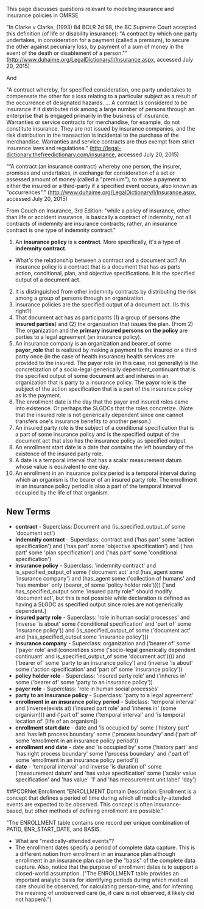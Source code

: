 This page discusses questions relevant to modeling insurance and insurance policies in OMRSE

"In Clarke v Clarke, (1993) 84 BCLR 2d 98, the BC Supreme Court accepted this definition (of life or disability insurance):
"A contract by which one party undertakes, in consideration for a payment (called a premium), to secure the other against pecuniary loss, by payment of a sum of money in the event of the death or disablement of a person.""(http://www.duhaime.org/LegalDictionary/I/Insurance.aspx, accessed July 20, 2015)

And 

"A contract whereby, for specified consideration, one party undertakes to compensate the other for a loss relating to a particular subject as a result of the occurrence of designated hazards. … A contract is considered to be insurance if it distributes risk among a large number of persons through an enterprise that is engaged primarily in the business of insurance. Warranties or service contracts for merchandise, for example, do not constitute insurance. They are not issued by insurance companies, and the risk distribution in the transaction is incidental to the purchase of the merchandise. Warranties and service contracts are thus exempt from strict insurance laws and regulations.” (http://legal-dictionary.thefreedictionary.com/insurance, accessed July 20, 2015)

"“A contract (an insurance contract) whereby one person, the insurer, promises and undertakes, in exchange for consideration of a set or assessed amount of money (called a "premium"), to make a payment to either the insured or a third-party if a specified event occurs, also known as "occurrences"." (http://www.duhaime.org/LegalDictionary/I/Insurance.aspx, accessed July 20, 2015)

From Couch on Insurance, 3rd Edition: "while a policy of insurance, other than life or accident insurance, is basically a contract of indemnity, not all contracts of indemnity are insurance contracts; rather, an insurance contract is one type of indemnity contract.”

1. An **insurance policy** is a **contract**.  More specifically, it's a type of **indemnity contract**.
* What's the relationship between a contract and a document act?  An insurance policy is a contract that is a document that has as parts action, conditional, plan, and objective specifications.  It is the specified output of a document act.
2. It is distinguished from other indemnity contracts by distributing the risk among a group of persons through an organization.
3. insurance policies are the specified output of a document act. (Is this right?)
4. That document act has as participants (1) a group of persons (the **insured parties**) and (2) the organization that issues the plan. (From 2) The organization and the **primary insured persons on the policy** are parties to a legal agreement (an insurance policy).  
5.  An insurance company is an organization and bearer_of some **payor_role** that is realized by making a payment to the insured or a third party once (in the case of health insurance) health services are provided to the insured.  The payor role (in this case, not generally) is the concretization of a socio-legal generically dependent_continuant that is the specified output of some document act and inheres in an organization that is party to a insurance policy.  The payor role is the subject of the action specification that is a part of the insurance policy as is the payment.
6. The enrollment date is the day that the payor and insured roles came into existence.  Or perhaps the SLGDCs that the roles concretize. (Note that the insured role is not generically dependent since one cannot transfers one's insurance benefits to another person.)
7. An insured party role is the subject of a conditional specification that is a part of some insurance policy and is the specified output of the document act that also has the insurance policy as specified output.
8. An enrollment start date is a date that contains the left boundary of the existence of the insured party role. 
9. A date is a temporal interval that has a scalar measurement datum whose value is equivalent to one day.
10. An enrollment in an insurance policy period is a temporal interval during which an organism is the bearer of an insured party role.  The enrollment in an insurance policy period is also a part of the temporal interval occupied by the life of that organism.

## New Terms 
* **contract** - Superclass: Document and (is_specified_output_of some 'document act')
* **indemnity contract** - Superclass: contract and ('has part' some 'action specification') and ('has part' some 'objective specification') and ('has part' some 'plan specification') and ('has part' some 'conditional specification')
* **insurance policy** - Superclass: 'indemnity contract' and is_specified_output_of some ('document act' and (has_agent some 'insurance company') and (has_agent some ('collection of humans' and 'has member' only (bearer_of some 'policy holder role')))) 
['and has_specified_output some 'insured party role'' should modify 'document act', but this is not possible while declaration is defined as having a SLGDC as specified output since roles are not generically dependent.]
* **insured party role** - Superclass: 'role in human social processes' and (inverse 'is about' some ('conditional specification' and 'part of' some 'insurance policy')) and (is_specified_output_of some ('document act' and (has_specified_output some 'insurance policy')))
* **insurance company** - Superclass: organization and
('bearer of' some ('payer role' and (concretizes some ('socio-legal generically dependent continuant' and is_specified_output_of some 'document act')))) and ('bearer of' some 'party to an insurance policy') 
and (inverse 'is about' some ('action specification' and 'part of' some 'insurance policy'))
* **policy holder role** - Superclass: 'insured party role' and ('inheres in' some ('bearer of' some 'party to an insurance policy'))
* **payer role** - Superclass: 'role in human social processes' 
* **party to an insurance policy** - Superclass: 'party to a legal agreement' 
* **enrollment in an insurance policy period** - Subclass: 'temporal interval' and (inverse(exists at) ('insured part role' and 'inheres in' (some organism))) and ('part of' some ('temporal interval' and 'is temporal location of' [life of an organism]) 
* **enrollment start date** - date and 'is occupied by' some ('history part' and 'has left process boundary' some ('process boundary' and ('part of' some 'enrollment in an insurance policy period'))
* **enrollment end date** - date and 'is occupied by' some ('history part' and 'has right process boundary' some ('process boundary' and ('part of' some 'enrollment in an insurance policy period'))
* **date** - 'temporal interval' and inverse 'is duration of' some ('measurement datum' and 'has value specification' some ('scalar value specification' and 'has value' '1' and 'has measurement unit label' 'day') 

##PCORNet Enrollment
"ENROLLMENT Domain Description: Enrollment is a concept that defines a period of time during which all medically-attended events are expected to be observed. This concept is often insurance-based, but other methods of defining enrollment are possible."

"The ENROLLMENT table contains one record per unique combination of PATID, ENR_START_DATE, and BASIS.
* What are "medically-attended events"?
* The enrollment dates specify a period of complete data capture. This is a different notion from enrollment in an insurance plan although enrollment in an insurance plan can be the "basis" of the complete data capture.  Also, notice that the purpose of enrollment dates is to support a closed-world assumption. ("The ENROLLMENT table provides an important analytic basis for identifying periods during which medical care should be observed, for calculating person-time, and for inferring the meaning of unobserved care (ie, if care is not observed, it likely did not happen).")

